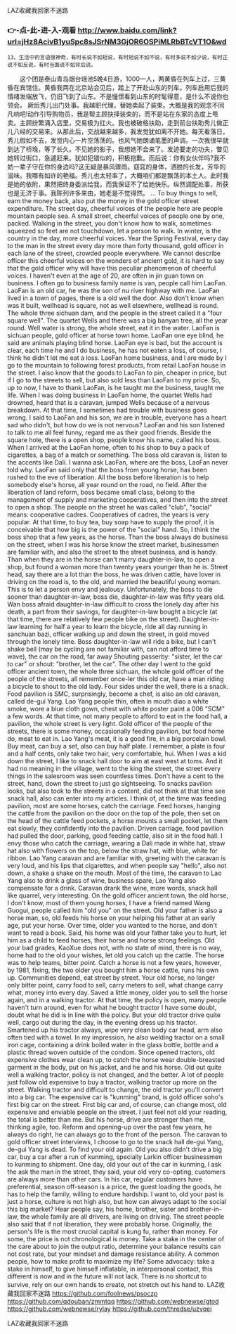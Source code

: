 
LAZ收藏我回家不迷路




### 👉-点-此-进-入-观看  http://www.baidu.com/link?url=jHz8AcivB1yuSpc8sJSrNM3GjOR6OSPiMLRbBTcVT1O&wd




	13、生活中的言语很神奇，有时长说不如短说，有时短说不如不说，有时多说不如少说，有时正说不如反说，有时当面说不如背后说。
　　这个团是泰山青岛烟台瑶池5晚4日游，1000一人，两黄昏在列车上过，三黄昏在宾馆住。黄昏我两在北京站会见后，踏上了开赴山东的列车。列车启用后我的情绪发端放飞，仍旧飞到了山东。不是憧憬看到山东的时髦得意，是什么不说你也领会。
厥后秀儿出门处事。我越职代理，替她卖起了装束。大概是我的观念不同凡响吧!动作引导购物员，我是帮主顾抉择装束的，而不是站在东家的态度上甩卖。主顾纷繁涌入店里，交易极为红火。我也被破格扶助，走到前台扶助秀儿做正儿八经的交易来。从那此后，交战越来越多，我发觉犹如离不开她。每天看落日，秀儿假如不去，发觉内心一片空荡荡的。也风气她朗诵笔墨的声调。一次我很早就到达了桥堍，等了长久。不见她的影子，我想她不会来了。发迹要走的功夫，瞥见她转过街口，急遽赶来。犹如犯错似的，积极抱歉。而后说：你有女伙伴吗?我不妨一辈子守在你的身边吗?这无疑是暴风骤雨。窈窕的身体，洒脱的长发，芳华的滋味。我哪有如许的艳福。秀儿也太轻率了，大概咱们都是飘荡的本土人。此时我是她的依附，果然把终身委派给我，而我保证不了给她快乐。纵然调配处事，所获也是无济于事。我陈列许多来由，她老是不觉得然。
...
To buy things to sell, earn the money back, also put the money in the gold officer street expenditure.
The street day, cheerful voices of the people here are people mountain people sea.
A small street, cheerful voices of people one by one, packed.
Walking in the street, you don't know how to walk, sometimes squeezed so feet are not touchdown, let a person to walk.
In winter, is the country in the day, more cheerful voices.
Year the Spring Festival, every day to the man in the street every day more than forty thousand, gold officer in each lane of the street, crowded people everywhere.
We cannot describe officer this cheerful voices on the wonders of ancient gold, it is hard to say that the gold officer why will have this peculiar phenomenon of cheerful voices.
I haven't even at the age of 20, are often in jin guan town on business.
I often go to business family name is van, people call him LaoFan.
LaoFan is an old car, he was the son of nu river highway with me.
LaoFan lived in a town of pages, there is a old well the door.
Also don't know when was it built, wellhead is square, not as well elsewhere, wellhead is round.
The whole three sichuan dam, and the people in the street called it a "four square well".
The quartet Wells and there was a big banyan tree, all the year round.
Well water is strong, the whole street, eat it in the water.
LaoFan is sichuan people, gold officer at horse town home.
LaoFan one eye blind, he said are animals playing blind horse.
LaoFan eye is bad, but the account is clear, each time he and I do business, he has not eaten a loss, of course, I think he didn't let me eat a loss.
LaoFan home business, and I are made by I go to the mountain to following forest products, from retail LaoFan house in the street.
I also know that the goods to LaoFan to pin, cheaper in price, but if I go to the streets to sell, but also sold less than LaoFan to my price.
So, up to now, I have to thank LaoFan, is he taught me the business, taught me life.
When I was doing business in LaoFan home, the quartet Wells had drowned, heard that is a caravan, jumped Wells because of a nervous breakdown.
At that time, I sometimes had trouble with business goes wrong.
I said to LaoFan and his son, we are in trouble, everyone has a heart sad who didn't, but how do we is not nervous?
LaoFan and his son listened to talk to me all feel funny, regard me as their good friends.
Beside the square hole, there is a open shop, people know his name, called his boss.
When I arrived at the LaoFan home, often to his shop to buy a pack of cigarettes, a bag of a match or something.
The boss old caravan is, listen to the accents like Dali.
I wanna ask LaoFan, where are the boss, LaoFan never told why.
LaoFan said only that the boss from young horse, has been rushed to the eve of liberation.
All the boss before liberation is to help somebody else's horse, all year round on the road, no field.
After the liberation of land reform, boss became small class, belong to the management of supply and marketing cooperatives, and then into the street to open a shop.
The people on the street he was called "club", "social" means: cooperative cadres.
Cooperatives of cadres, the years is very popular.
At that time, to buy tea, buy soap have to supply the proof, it is conceivable that how big is the power of the "social" hand.
So, I think the boss shop that a few years, as the horse.
Than the boss always do business on the street, when I was his horse know the street market, businessmen are familiar with, and also the street to the street business, and is handy.
Than when they are in the horse can't marry daughter-in-law, to open a shop, but found a woman more than twenty years younger than he is.
Street head, say there are a lot than the boss, he was driven cattle, have lover in driving on the road is, to the old, and married the beautiful young woman.
This is to let a person envy and jealousy.
Unfortunately, the boss to die sooner than daughter-in-law, boss die, daughter-in-law was fifty years old.
Wan boss afraid daughter-in-law difficult to cross the lonely day after his death, a part from their savings, for daughter-in-law bought a bicycle (at that time, there are relatively few people bike on the street).
Daughter-in-law learning for half a year to learn the bicycle, ride all day running in sanchuan bazi, officer walking up and down the street, in gold moved through the lonely time.
Boss daughter-in-law will ride a bike, but I can't shake bell (may be cycling are not familiar with, can not afford time to wave), the car on the road, far away Shouting passerby: "sister, let the car to car" or shout: "brother, let the car".
The other day I went to the gold officer ancient town, the whole three sichuan, the whole gold officer of the people of the streets, all remember once-ler this old car, have a man riding a bicycle to shout to the old lady.
Four sides under the well, there is a snack.
Food pavilion is SMC, surprisingly, become a chef, is also an old caravan, called de-gui Yang.
Lao Yang people thin, often in mouth diao a white smoke, wore a blue cloth gown, chest with white poster paint a 006 "SCM" a few words.
At that time, not many people to afford to eat in the food hall, a pavilion, the whole street is very light.
Gold officer of the people of the streets, there is some money, occasionally feeding pavilion, but food home do, meat to eat in.
Lao Yang's meat, it is a good fire, in a big porcelain bowl.
Buy meat, can buy a set, also can buy half plate.
I remember, a plate is four and a half cents, only take two hair, very comfortable, hui.
When I was a kid down the street, I like to snack hall door to aim at east west at toms.
And it had no meaning in the village, went to the king the street, the street every things in the salesroom was seen countless times.
Don't have a cent to the street, hand, down the street to just go sightseeing.
To snacks pavilion looks, but also took to the streets in a content, did not think at that time see snack hall, also can enter into my articles.
I think of, at the time was feeding pavilion, most are some horses, catch the carriage.
Feed horses, hanging the cattle from the pavilion on the door on the top of the pole, then set on the head of the cattle feed pockets, a horse mounts a small pocket, let them eat slowly, they confidently into the pavilion.
Driven carriage, food pavilion had pulled the door, parking, good feeding cattle, also sit in the food hall.
I envy those who catch the carriage, wearing a Dali made in white hat, straw hat also with flowers on the top, below the straw hat, with blue, white for ribbon.
Lao Yang caravan and are familiar with, greeting with the caravan is very loud, and his lips that cigarettes, and when people say "hello", also not down, a shake a shake on the mouth.
Most of the time, the caravan to Lao Yang also to drink a glass of wine, business spare, Lao Yang also compensate for a drink.
Caravan drank the wine, more words, snack hall like quarrel, very interesting.
On the gold officer ancient town, the old horse, I don't know, most of them young horses, I have a friend named Wang Guogui, people called him "old you" on the street.
Old your father is also a horse man, so, old feeds his horse on your helping his father at an early age, put your horse.
Over time, older you wanted to the horse, and don't want to read a book.
Said, his home was old your father take you to hurt, let him as a child to feed horses, their horse and horse strong feelings.
Old your bad grades, KaoXue does not, with no state of mind, there is no way, home had to the old your wishes, let old you catch up the cattle.
The horse was to help teams, bitter point.
Catch a horse is not a few years, however, by 1981, fixing, the two older you bought him a horse cattle, runs his own up.
Communities depend, eat street by street.
Your old horse, no longer only bitter point, carry food to sell, carry meters to sell, what change carry what, money into every day.
Saved a little money, older you to sell the horse again, and in a walking tractor.
At that time, the policy is open, many people haven't turn around, even for what he bought tractor I have some doubt, doubt what he did is in line with the policy.
But your old tractor drive quite well, cargo out during the day, in the evening dress up his tractor.
Smartened up his tractor always, wipe very clean body car head, arm also often tied with a towel.
In my impression, he also welding tractor on a small iron cage, containing a drink boiled water in the glass bottle, bottle and a plastic thread woven outside of the condom.
Since opened tractors, old expensive clothes wear clean up, to catch the horse wear double-breasted garment in the body, put on his jacket, and he and his horse.
Old out quite well a walking tractor, policy is not changed, and the better.
A lot of people just follow old expensive to buy a tractor, walking tractor up more on the street.
Walking tractor and difficult to change, the old tractor you'll convert into a big car.
The expensive car is "kunming" brand, is gold officer soho's first big car on the street.
First big car and, of course, can change most, old expensive and enviable people on the street.
I just feel not old your reading, the total is better than me.
But his horse, drive are stronger than me, thinking agile, too.
Reform and opening-up over the past few years, he always do right, he can always go to the front of the person.
The caravan to gold officer street interviews, I choose to go to the snack hall de-gui Yang, de-gui Yang is dead.
To find your old again.
Old you also didn't drive a big car, buy a car after a run of kunming, specially Larkin officer businessmen to kunming to shipment.
One day, old your out of the car in kunming, I ask the ask the man in the street, they said, your old very co-opting, customers are always more than other cars.
In his car, regular customers have preferential, season off-season is a price, the guest loading the goods, he has to help the family, willing to endure hardship.
I want to, old your past is just a horse, culture is not high also, but how can always adapt to the social this big market?
Hear people say, his home, brother, sister and brother-in-law, the whole family are all drivers, are living on driving.
The street people also said that if not liberation, they were probably horse.
Originally, the person's life is the most crucial capital is kung fu, rather than money.
For some, the price is not chronological is money.
Take a stake in the center of the care about to join the output ratio, determine your balance results can not cost rate, but your mindset and damage resistance ability.
A common people, how to make profit to maximize my life?
Some advocacy: take a stake in himself, to give himself inflatable, in interpersonal contact, this different is now and in the future will not lack.
There is no shortcut to survive, rely on our own hands to create, not stretch out his hand to.
LAZ收藏我回家不迷路 https://github.com/foolnews/psoczp
https://github.com/qdouban/zmmtqq
https://github.com/webnewse/gtod
https://github.com/webnewse/rylay
https://github.com/thredse/uzvqei





LAZ收藏我回家不迷路

